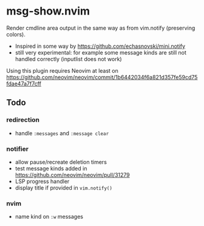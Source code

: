# msg-show.nvim
Render cmdline area output in the same way as from vim.notify (preserving colors). 

- Inspired in some way by https://github.com/echasnovski/mini.notify
- still very experimental: for example some message kinds are still not handled correctly (inputlist does not work)

Using this plugin requires Neovim at least on https://github.com/neovim/neovim/commit/1b6442034f6a821d357fe59cd75fdae47a7f7cff

## Todo
### redirection
- handle `:messages` and `:message clear`
### notifier
- allow pause/recreate deletion timers
- test message kinds added in https://github.com/neovim/neovim/pull/31279
- LSP progress handler
- display title if provided in `vim.notify()`
### nvim
- name kind on `:w` messages
